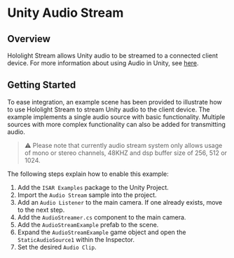 # Unity Audio Stream

## Overview

Hololight Stream allows Unity audio to be streamed to a connected client device. For more information about using Audio in Unity, see [here](https://docs.unity3d.com/Manual/class-AudioSource.html).

## Getting Started

To ease integration, an example scene has been provided to illustrate how to use Hololight Stream to stream Unity audio to the client device. The example implements a single audio source with basic functionality. Multiple sources with more complex functionality can also be added for transmitting audio.

> :warning: Please note that currently audio stream system only allows usage of mono or stereo channels, 48KHZ and dsp buffer size of 256, 512 or 1024.

The following steps explain how to enable this example:

1. Add the `ISAR Examples` package to the Unity Project.
2. Import the `Audio Stream` sample into the project.
3. Add an `Audio Listener` to the main camera. If one already exists, move to the next step.
4. Add the `AudioStreamer.cs` component to the main camera.
5. Add the `AudioStreamExample` prefab to the scene.
6. Expand the `AudioStreamExample` game object and open the `StaticAudioSource1` within the Inspector.
7. Set the desired `Audio Clip`.
